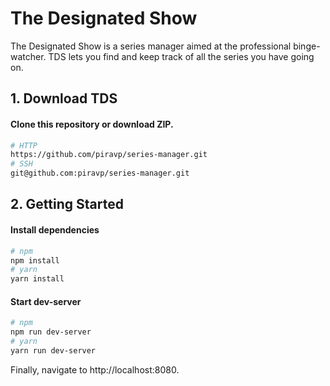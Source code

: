 # The Designated Show
The Designated Show is a series manager aimed at the professional binge-watcher. TDS lets you find and keep track of all the series you have going on. 

## 1. Download TDS
#### Clone this repository or download ZIP.
```sh
# HTTP
https://github.com/piravp/series-manager.git
# SSH
git@github.com:piravp/series-manager.git
```
## 2. Getting Started
#### Install dependencies
```sh
# npm
npm install
# yarn
yarn install
```

#### Start dev-server
```sh
# npm
npm run dev-server
# yarn
yarn run dev-server
```



Finally, navigate to http://localhost:8080.
